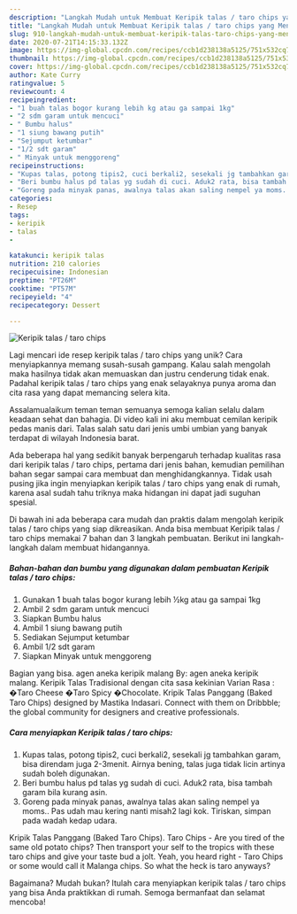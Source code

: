 ```yaml
---
description: "Langkah Mudah untuk Membuat Keripik talas / taro chips yang Menggugah Selera"
title: "Langkah Mudah untuk Membuat Keripik talas / taro chips yang Menggugah Selera"
slug: 910-langkah-mudah-untuk-membuat-keripik-talas-taro-chips-yang-menggugah-selera
date: 2020-07-21T14:15:33.132Z
image: https://img-global.cpcdn.com/recipes/ccb1d238138a5125/751x532cq70/keripik-talas-taro-chips-foto-resep-utama.jpg
thumbnail: https://img-global.cpcdn.com/recipes/ccb1d238138a5125/751x532cq70/keripik-talas-taro-chips-foto-resep-utama.jpg
cover: https://img-global.cpcdn.com/recipes/ccb1d238138a5125/751x532cq70/keripik-talas-taro-chips-foto-resep-utama.jpg
author: Kate Curry
ratingvalue: 5
reviewcount: 4
recipeingredient:
- "1 buah talas bogor kurang lebih kg atau ga sampai 1kg"
- "2 sdm garam untuk mencuci"
- " Bumbu halus"
- "1 siung bawang putih"
- "Sejumput ketumbar"
- "1/2 sdt garam"
- " Minyak untuk menggoreng"
recipeinstructions:
- "Kupas talas, potong tipis2, cuci berkali2, sesekali jg tambahkan garam, bisa direndam juga 2-3menit. Airnya bening, talas juga tidak licin artinya sudah boleh digunakan."
- "Beri bumbu halus pd talas yg sudah di cuci. Aduk2 rata, bisa tambah garam bila kurang asin."
- "Goreng pada minyak panas, awalnya talas akan saling nempel ya moms.. Pas udah mau kering nanti misah2 lagi kok. Tiriskan, simpan pada wadah kedap udara."
categories:
- Resep
tags:
- keripik
- talas
- 

katakunci: keripik talas  
nutrition: 210 calories
recipecuisine: Indonesian
preptime: "PT26M"
cooktime: "PT57M"
recipeyield: "4"
recipecategory: Dessert

---
```



![Keripik talas / taro chips](https://img-global.cpcdn.com/recipes/ccb1d238138a5125/751x532cq70/keripik-talas-taro-chips-foto-resep-utama.jpg)

Lagi mencari ide resep keripik talas / taro chips yang unik? Cara menyiapkannya memang susah-susah gampang. Kalau salah mengolah maka hasilnya tidak akan memuaskan dan justru cenderung tidak enak. Padahal keripik talas / taro chips yang enak selayaknya punya aroma dan cita rasa yang dapat memancing selera kita.

Assalamualaikum teman teman semuanya semoga kalian selalu dalam keadaan sehat dan bahagia. Di video kali ini aku membuat cemilan keripik pedas manis dari. Talas salah satu dari jenis umbi umbian yang banyak terdapat di wilayah Indonesia barat.

Ada beberapa hal yang sedikit banyak berpengaruh terhadap kualitas rasa dari keripik talas / taro chips, pertama dari jenis bahan, kemudian pemilihan bahan segar sampai cara membuat dan menghidangkannya. Tidak usah pusing jika ingin menyiapkan keripik talas / taro chips yang enak di rumah, karena asal sudah tahu triknya maka hidangan ini dapat jadi suguhan spesial.


Di bawah ini ada beberapa cara mudah dan praktis dalam mengolah keripik talas / taro chips yang siap dikreasikan. Anda bisa membuat Keripik talas / taro chips memakai 7 bahan dan 3 langkah pembuatan. Berikut ini langkah-langkah dalam membuat hidangannya.

<!--inarticleads1-->

##### Bahan-bahan dan bumbu yang digunakan dalam pembuatan Keripik talas / taro chips:

1. Gunakan 1 buah talas bogor kurang lebih ½kg atau ga sampai 1kg
1. Ambil 2 sdm garam untuk mencuci
1. Siapkan  Bumbu halus
1. Ambil 1 siung bawang putih
1. Sediakan Sejumput ketumbar
1. Ambil 1/2 sdt garam
1. Siapkan  Minyak untuk menggoreng


Bagian yang bisa. agen aneka keripik malang By: agen aneka keripik malang. Keripik Talas Tradisional dengan cita sasa kekinian Varian Rasa : �Taro Cheese �Taro Spicy �Chocolate. Kripik Talas Panggang (Baked Taro Chips) designed by Mastika Indasari. Connect with them on Dribbble; the global community for designers and creative professionals. 

<!--inarticleads2-->

##### Cara menyiapkan Keripik talas / taro chips:

1. Kupas talas, potong tipis2, cuci berkali2, sesekali jg tambahkan garam, bisa direndam juga 2-3menit. Airnya bening, talas juga tidak licin artinya sudah boleh digunakan.
1. Beri bumbu halus pd talas yg sudah di cuci. Aduk2 rata, bisa tambah garam bila kurang asin.
1. Goreng pada minyak panas, awalnya talas akan saling nempel ya moms.. Pas udah mau kering nanti misah2 lagi kok. Tiriskan, simpan pada wadah kedap udara.


Kripik Talas Panggang (Baked Taro Chips). Taro Chips - Are you tired of the same old potato chips? Then transport your self to the tropics with these taro chips and give your taste bud a jolt. Yeah, you heard right - Taro Chips or some would call it Malanga chips. So what the heck is taro anyways? 

Bagaimana? Mudah bukan? Itulah cara menyiapkan keripik talas / taro chips yang bisa Anda praktikkan di rumah. Semoga bermanfaat dan selamat mencoba!
